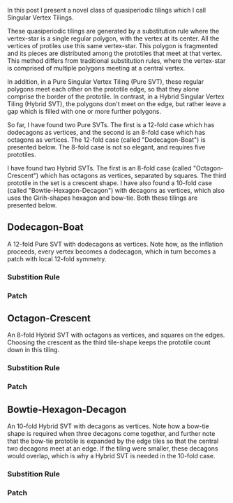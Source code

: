 In this post I present a novel class of quasiperiodic tilings which I call Singular Vertex Tilings.

These quasiperiodic tilings are generated by a substitution rule where the vertex-star is a single regular polygon, with the vertex at its center. All the vertices of protiles use this same vertex-star. This polygon is fragmented and its pieces are distributed among the prototiles that meet at that vertex. This method differs from traditional substitution rules, where the vertex-star is comprised of multiple polygons meeting at a central vertex. 

In addition, in a Pure Singular Vertex Tiling (Pure SVT), these regular polygons meet each other on the prototile edge, so that they alone comprise the border of the prototile. In contrast, in a Hybrid Singular Vertex Tiling (Hybrid SVT), the polygons don't meet on the edge, but rather leave a gap which is filled with one or more further polygons.

So far, I have found two Pure SVTs. The first is a 12-fold case which has dodecagons as vertices, and the second is an 8-fold case which has octagons as vertices. The 12-fold case (called "Dodecagon-Boat") is presented below. The 8-fold case is not so elegant, and requires five prototiles. 

I have found two Hybrid SVTs. The first is an 8-fold case (called "Octagon-Crescent") which has octagons as vertices, separated by squares. The third prototile in the set is a crescent shape. I have also found a 10-fold case (called "Bowtie-Hexagon-Decagon") with decagons as vertices, which also uses the Girih-shapes hexagon and bow-tie. Both these tilings are presented below.

## Dodecagon-Boat

A 12-fold Pure SVT with dodecagons as vertices. Note how, as the inflation proceeds, every vertex becomes a dodecagon, which in turn becomes a patch with local 12-fold symmetry.

### Substition Rule

### Patch

## Octagon-Crescent

An 8-fold Hybrid SVT with octagons as vertices, and squares on the edges. Choosing the crescent as the third tile-shape keeps the prototile count down in this tiling. 

### Substition Rule

### Patch

## Bowtie-Hexagon-Decagon

An 10-fold Hybrid SVT with decagons as vertices. Note how a bow-tie shape is required when three decagons come together, and further note that the bow-tie prototile is expanded by the edge tiles so that the central two decagons meet at an edge. If the tiling were smaller, these decagons would overlap, which is why a Hybrid SVT is needed in the 10-fold case.

### Substition Rule

### Patch

  


  
